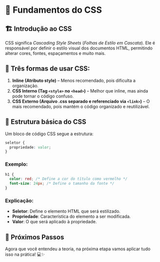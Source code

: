 # 🎨 Fundamentos do CSS

## 🏗️ Introdução ao CSS

CSS significa *Cascading Style Sheets* (*Folhas de Estilo em Cascata*). Ele é responsável por definir o estilo visual dos documentos HTML, permitindo alterar cores, fontes, espaçamentos e muito mais.

## 🔗 Três formas de usar CSS:

1. **Inline (Atributo style)** – Menos recomendado, pois dificulta a organização.
2. **CSS Interno (Tag `<style>` no `<head>`)** – Melhor que inline, mas ainda pode tornar o código confuso.
3. **CSS Externo (Arquivo .css separado e referenciado via `<link>`)** – O mais recomendado, pois mantém o código organizado e reutilizável.

## 📌 Estrutura básica do CSS

Um bloco de código CSS segue a estrutura:

```css
seletor {
  propriedade: valor;
}
```

### Exemplo:

```css
h1 {
  color: red; /* Define a cor do título como vermelho */
  font-size: 24px; /* Define o tamanho da fonte */
}
```

### Explicação:
- **Seletor**: Define o elemento HTML que será estilizado.
- **Propriedade**: Característica do elemento a ser modificada.
- **Valor**: O que será aplicado à propriedade.

## 🚀 Próximos Passos

Agora que você entendeu a teoria, na próxima etapa vamos aplicar tudo isso na prática! 💻✨

